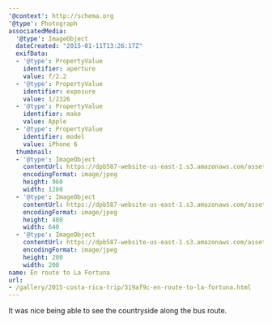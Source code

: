 ```yaml
---
'@context': http://schema.org
'@type': Photograph
associatedMedia:
  '@type': ImageObject
  dateCreated: "2015-01-11T13:26:17Z"
  exifData:
  - '@type': PropertyValue
    identifier: aperture
    value: f/2.2
  - '@type': PropertyValue
    identifier: exposure
    value: 1/2326
  - '@type': PropertyValue
    identifier: make
    value: Apple
  - '@type': PropertyValue
    identifier: model
    value: iPhone 6
  thumbnail:
  - '@type': ImageObject
    contentUrl: https://dpb587-website-us-east-1.s3.amazonaws.com/asset/gallery/2015-costa-rica-trip/319af9c-en-route-to-la-fortuna~1280.jpg
    encodingFormat: image/jpeg
    height: 960
    width: 1280
  - '@type': ImageObject
    contentUrl: https://dpb587-website-us-east-1.s3.amazonaws.com/asset/gallery/2015-costa-rica-trip/319af9c-en-route-to-la-fortuna~640w.jpg
    encodingFormat: image/jpeg
    height: 480
    width: 640
  - '@type': ImageObject
    contentUrl: https://dpb587-website-us-east-1.s3.amazonaws.com/asset/gallery/2015-costa-rica-trip/319af9c-en-route-to-la-fortuna~200x200.jpg
    encodingFormat: image/jpeg
    height: 200
    width: 200
name: En route to La Fortuna
url:
- /gallery/2015-costa-rica-trip/319af9c-en-route-to-la-fortuna.html
---
```


It was nice being able to see the countryside along the bus route.
